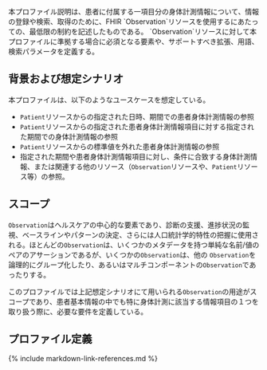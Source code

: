 <br/>
本プロファイル説明は、患者に付属する一項目分の身体計測情報について、情報の登録や検索、取得のために、FHIR `Observation`リソースを使用するにあたっての、最低限の制約を記述したものである。
`Observation`リソースに対して本プロファイルに準拠する場合に必須となる要素や、サポートすべき拡張、用語、検索パラメータを定義する。

## 背景および想定シナリオ
本プロファイルは、以下のようなユースケースを想定している。

- `Patient`リソースからの指定された日時、期間での患者身体計測情報の参照
- `Patient`リソースからの指定された患者身体計測情報項目に対する指定された期間での身体計測情報の参照
- `Patient`リソースからの標準値を外れた患者身体計測情報の参照
- 指定された期間や患者身体計測情報項目に対し、条件に合致する身体計測情報、または関連する他のリソース（`Observation`リソースや、`Patient`リソース等）の参照。

## スコープ
`Observation`はヘルスケアの中心的な要素であり、診断の支援、進捗状況の監視、ベースラインやパターンの決定、さらには人口統計学的特性の把握に使用される。ほとんどの`Observation`は、いくつかのメタデータを持つ単純な名前/値のペアのアサーションであるが、いくつかの`Observation`は、他の `Observation`を論理的にグループ化したり、あるいはマルチコンポーネントの`Observation`であったりする。

このプロファイルでは上記想定シナリオにて用いられる`Observation`の用途がスコープであり、患者基本情報の中でも特に身体計測に該当する情報項目の１つを取り扱う際に、必要な要件を定義している。

## プロファイル定義

{% include markdown-link-references.md %}
